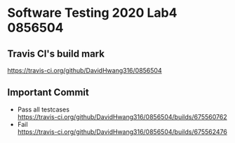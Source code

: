 # Software Testing 2020 Lab4 0856504 <br>
## Travis CI's build mark <br>
https://travis-ci.org/github/DavidHwang316/0856504
## Important Commit <br>
* Pass all testcases <br>
https://travis-ci.org/github/DavidHwang316/0856504/builds/675560762 <br>
* Fail <br>
https://travis-ci.org/github/DavidHwang316/0856504/builds/675562476 <br>
